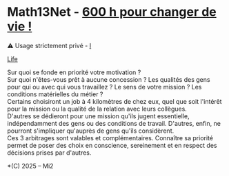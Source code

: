 # Math13Net - [600 h pour changer de vie !](https://youtu.be/rX1fjyX3mGU?si=_yPK_-CK3pKO973H)
⚠️ Usage strictement privé - [I](https://youtube.com/shorts/ZnqDue_j6Uw?si=1umulJuo4lDtwV5E)

[Life](https://youtu.be/kYfNvmF0Bqw?si=k5fuCeQx4MoDPxsx)

Sur quoi se fonde en priorité votre motivation ?  
Sur quoi n'êtes-vous prêt à aucune concession ? Les qualités des gens pour qui ou avec qui vous travaillez ? Le sens de votre mission ? Les conditions matérielles du métier ?  
Certains choisiront un job à 4 kilomètres de chez eux, quel que soit l'intérêt pour la mission ou la qualité de la relation avec leurs collègues.  
D'autres se dédieront pour une mission qu'ils jugent essentielle, indépendamment des gens ou des conditions de travail. D'autres, enfin, ne pourront s'impliquer qu'auprès de gens qu'ils considèrent.  
Ces 3 arbitrages sont valables et complémentaires. Connaître sa priorité permet de poser des choix en conscience, sereinement et en respect des décisions prises par d'autres.  
  
*(C) 2025 – Mi2
